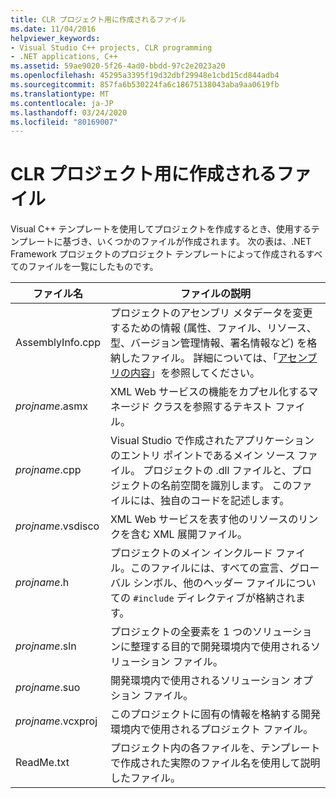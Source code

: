 ```yaml
---
title: CLR プロジェクト用に作成されるファイル
ms.date: 11/04/2016
helpviewer_keywords:
- Visual Studio C++ projects, CLR programming
- .NET applications, C++
ms.assetid: 59ae9020-5f26-4ad0-bbdd-97c2e2023a20
ms.openlocfilehash: 45295a3395f19d32dbf29948e1cbd15cd844adb4
ms.sourcegitcommit: 857fa6b530224fa6c18675138043aba9aa0619fb
ms.translationtype: MT
ms.contentlocale: ja-JP
ms.lasthandoff: 03/24/2020
ms.locfileid: "80169007"
---
```

# <a name="files-created-for-clr-projects"></a>CLR プロジェクト用に作成されるファイル

Visual C++ テンプレートを使用してプロジェクトを作成するとき、使用するテンプレートに基づき、いくつかのファイルが作成されます。 次の表は、.NET Framework プロジェクトのプロジェクト テンプレートによって作成されるすべてのファイルを一覧にしたものです。

|ファイル名|ファイルの説明|
|---------------|----------------------|
|AssemblyInfo.cpp|プロジェクトのアセンブリ メタデータを変更するための情報 (属性、ファイル、リソース、型、バージョン管理情報、署名情報など) を格納したファイル。 詳細については、「[アセンブリの内容](/dotnet/framework/app-domains/assembly-contents)」を参照してください。|
|*projname*.asmx|XML Web サービスの機能をカプセル化するマネージド クラスを参照するテキスト ファイル。|
|*projname*.cpp|Visual Studio で作成されたアプリケーションのエントリ ポイントであるメイン ソース ファイル。 プロジェクトの .dll ファイルと、プロジェクトの名前空間を識別します。 このファイルには、独自のコードを記述します。|
|*projname*.vsdisco|XML Web サービスを表す他のリソースのリンクを含む XML 展開ファイル。|
|*projname*.h|プロジェクトのメイン インクルード ファイル。このファイルには、すべての宣言、グローバル シンボル、他のヘッダー ファイルについての `#include` ディレクティブが格納されます。|
|*projname*.sln|プロジェクトの全要素を 1 つのソリューションに整理する目的で開発環境内で使用されるソリューション ファイル。|
|*projname*.suo|開発環境内で使用されるソリューション オプション ファイル。|
|*projname*.vcxproj|このプロジェクトに固有の情報を格納する開発環境内で使用されるプロジェクト ファイル。|
|ReadMe.txt|プロジェクト内の各ファイルを、テンプレートで作成された実際のファイル名を使用して説明したファイル。|
